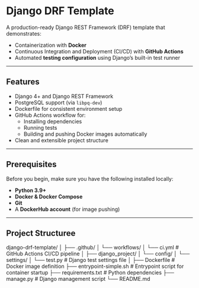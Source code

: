 # Django DRF Template

A production-ready Django REST Framework (DRF) template that demonstrates:

- Containerization with **Docker**
- Continuous Integration and Deployment (CI/CD) with **GitHub Actions**
- Automated **testing configuration** using Django’s built-in test runner

---

## Features

- Django 4+ and Django REST Framework
- PostgreSQL support (via `libpq-dev`)
- Dockerfile for consistent environment setup
- GitHub Actions workflow for:
  - Installing dependencies
  - Running tests
  - Building and pushing Docker images automatically
- Clean and extensible project structure

---

## Prerequisites

Before you begin, make sure you have the following installed locally:

- **Python 3.9+**
- **Docker & Docker Compose**
- **Git**
- A **DockerHub account** (for image pushing)

---

## Project Structuree

django-drf-template/
│
├── .github/
│ └── workflows/
│ └── ci.yml # GitHub Actions CI/CD pipeline
│
├── django_project/
│ └── config/
│ └── settings/
│ └── test.py # Django test settings file
│
├── Dockerfile # Docker image definition
├── entrypoint-simple.sh # Entrypoint script for container startup
├── requirements.txt # Python dependencies
├── manage.py # Django management script
└── README.md

